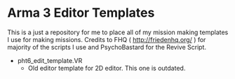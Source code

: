 # Arma 3 Editor Templates

This is a just a repository for me to place all of my mission making templates I use for making missions. Credits to FHQ ( http://friedenhq.org/ ) for majority of the scripts I use and PsychoBastard for the Revive Script. 

* pht6_edit_template.VR
  * Old editor template for 2D editor. This one is outdated.
